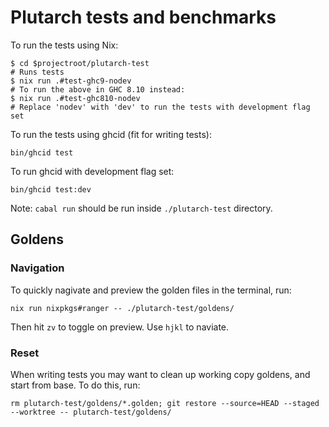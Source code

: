 # Plutarch tests and benchmarks

To run the tests using Nix:

```sh-session
$ cd $projectroot/plutarch-test
# Runs tests
$ nix run .#test-ghc9-nodev
# To run the above in GHC 8.10 instead:
$ nix run .#test-ghc810-nodev
# Replace 'nodev' with 'dev' to run the tests with development flag set
```

To run the tests using ghcid (fit for writing tests):

```sh-session
bin/ghcid test
```

To run ghcid with development flag set:

```sh-session
bin/ghcid test:dev
```

Note: `cabal run` should be run inside `./plutarch-test` directory.

## Goldens

### Navigation

To quickly nagivate and preview the golden files in the terminal, run:

```sh-session
nix run nixpkgs#ranger -- ./plutarch-test/goldens/
```

Then hit `zv` to toggle on preview. Use `hjkl` to naviate.

### Reset

When writing tests you may want to clean up working copy goldens, and start from base. To do this, run:

```sh-session
rm plutarch-test/goldens/*.golden; git restore --source=HEAD --staged --worktree -- plutarch-test/goldens/
```
